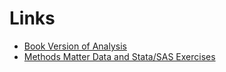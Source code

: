 # Links

  * [Book Version of Analysis](https://bookdown.org/aschmi11/causal_inf/)
  * [Methods Matter Data and Stata/SAS Exercises](https://stats.idre.ucla.edu/other/examples/methods-matter/)
